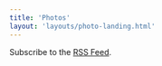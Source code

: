 ```yaml
---
title: 'Photos'
layout: 'layouts/photo-landing.html'
---
```

Subscribe to the [RSS Feed](/blog/feed.xml).
